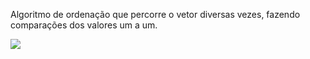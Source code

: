 Algoritmo de ordenação que percorre o vetor diversas vezes, fazendo comparações dos valores um a um.
<div>
  <img src="https://user-images.githubusercontent.com/109366419/198108164-77724cc2-b8e7-4530-9b87-9e0624814a67.png">
 </div>
